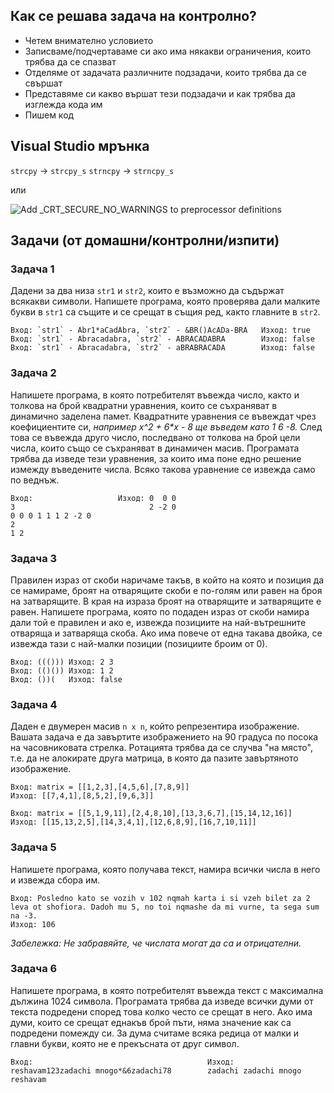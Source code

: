 ## Как се решава задача на контролно?
- Четем внимателно условието
- Записваме/подчертаваме си ако има някакви ограничения, които трябва да се спазват
- Отделяме от задачата различните подзадачи, които трябва да се свършат
- Представяме си какво вършат тези подзадачи и как трябва да изглежда кода им
- Пишем код

## Visual Studio мрънка
`strcpy` -> `strcpy_s`
`strncpy` -> `strncpy_s`

или 

![Add _CRT_SECURE_NO_WARNINGS to preprocessor definitions](https://i.stack.imgur.com/EMnNi.png "Add _CRT_SECURE_NO_WARNINGS to preprocessor definitions")

## Задачи (от домашни/контролни/изпити)
### Задача 1
Дадени за два низа `str1` и `str2`, които е възможно да съдържат всякакви символи. Напишете програма, която проверява дали малките букви в `str1` са същите и се срещат в същия ред, както главните в `str2`.   
```
Вход: `str1` - Abr1*aCadAbra, `str2` - &BR()AcADa-BRA   Изход: true   
Вход: `str1` - Abracadabra, `str2` - ABRACADABRA        Изход: false   
Вход: `str1` - Abracadabra, `str2` - aBRABRACADA        Изход: false
```

### Задача 2
Напишете програма, в която потребителят въвежда число, както и толкова на брой квадратни уравнения, които се съхраняват в динамично заделена памет. Квадратните уравнения се въвеждат чрез коефициентите си, _например x^2 + 6*x - 8 ще въведем като 1 6 -8._  След това се въвежда друго число, последвано от толкова на брой цели числа, които също се съхраняват в динамичен масив. Програмата трябва да изведе тези уравнения, за които има поне едно решение измежду въведените числа. Всяко такова уравнение се извежда само по веднъж.
```
Вход:                   Изход: 0  0 0
3                              2 -2 0                 
0 0 0 1 1 1 2 -2 0
2
1 2
```

### Задача 3 
Правилен израз от скоби наричаме такъв, в който на която и позиция да се намираме, броят на отварящите скоби е по-голям или равен на броя на затварящите. В края на израза броят на отварящите и затварящите е равен. Напишете програма, която по подаден израз от скоби намира дали той е правилен и ако е, извежда позициите на най-вътрешните отваряща и затваряща скоба. Ако има повече от една такава двойка, се извежда тази с най-малки позиции (позициите броим от 0).
```
Вход: ((())) Изход: 2 3     
Вход: (()()) Изход: 1 2     
Вход: ())(   Изход: false  
```  

### Задача 4
Даден е двумерен масив `n x n`, който репрезентира изображение. Вашата задача е да завъртите изображението на 90 градуса по посока на часовниковата стрелка. Ротацията трябва да се случва "на място", т.е. да не алокирате друга матрица, в която да пазите завъртяното изображение.
```
Вход: matrix = [[1,2,3],[4,5,6],[7,8,9]]
Изход: [[7,4,1],[8,5,2],[9,6,3]]

Вход: matrix = [[5,1,9,11],[2,4,8,10],[13,3,6,7],[15,14,12,16]]
Изход: [[15,13,2,5],[14,3,4,1],[12,6,8,9],[16,7,10,11]]
```

### Задача 5
Напишете програма, която получава текст, намира всички числа в него и извежда сбора им.   
```  
Вход: Posledno kato se vozih v 102 nqmah karta i si vzeh bilet za 2 leva ot shofiora. Dadoh mu 5, no toi nqmashe da mi vurne, ta sega sum na -3.       
Изход: 106  
```
_Забележка: Не забравяйте, че числата могат да са и отрицателни._ 

### Задача 6
Напишете програма, в която потребителят въвежда текст с максимална дължина 1024 символа. Програмата трябва да изведе всички думи от текста подредени според това колко често се срещат в него. Ако има думи, които се срещат еднакъв брой пъти, няма значение как са подредени помежду си. За дума считаме всяка редица от малки и главни букви, която не е прекъсната от друг символ.
```
Вход:                                       Изход:
reshavam123zadachi mnogo*&6zadachi78        zadachi zadachi mnogo reshavam
```


